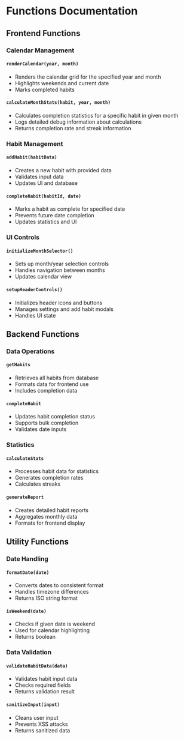 # Functions Documentation

## Frontend Functions

### Calendar Management

#### `renderCalendar(year, month)`

- Renders the calendar grid for the specified year and month
- Highlights weekends and current date
- Marks completed habits

#### `calculateMonthStats(habit, year, month)`

- Calculates completion statistics for a specific habit in given month
- Logs detailed debug information about calculations
- Returns completion rate and streak information

### Habit Management

#### `addHabit(habitData)`

- Creates a new habit with provided data
- Validates input data
- Updates UI and database

#### `completeHabit(habitId, date)`

- Marks a habit as complete for specified date
- Prevents future date completion
- Updates statistics and UI

### UI Controls

#### `initializeMonthSelector()`

- Sets up month/year selection controls
- Handles navigation between months
- Updates calendar view

#### `setupHeaderControls()`

- Initializes header icons and buttons
- Manages settings and add habit modals
- Handles UI state

## Backend Functions

### Data Operations

#### `getHabits`

- Retrieves all habits from database
- Formats data for frontend use
- Includes completion data

#### `completeHabit`

- Updates habit completion status
- Supports bulk completion
- Validates date inputs

### Statistics

#### `calculateStats`

- Processes habit data for statistics
- Generates completion rates
- Calculates streaks

#### `generateReport`

- Creates detailed habit reports
- Aggregates monthly data
- Formats for frontend display

## Utility Functions

### Date Handling

#### `formatDate(date)`

- Converts dates to consistent format
- Handles timezone differences
- Returns ISO string format

#### `isWeekend(date)`

- Checks if given date is weekend
- Used for calendar highlighting
- Returns boolean

### Data Validation

#### `validateHabitData(data)`

- Validates habit input data
- Checks required fields
- Returns validation result

#### `sanitizeInput(input)`

- Cleans user input
- Prevents XSS attacks
- Returns sanitized data
